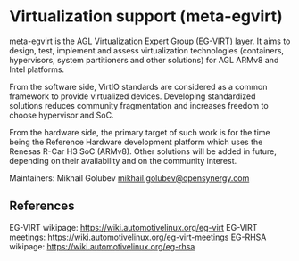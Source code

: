 Virtualization support (meta-egvirt)
======================================================

meta-egvirt is the AGL Virtualization Expert Group (EG-VIRT) layer. It aims to
design, test, implement and assess virtualization technologies (containers,
hypervisors, system partitioners and other solutions) for AGL ARMv8 and Intel
platforms.

From the software side, VirtIO standards are considered as a common framework to
provide virtualized devices. Developing standardized solutions reduces community
fragmentation and increases freedom to choose hypervisor and SoC.

From the hardware side, the primary target of such work is for the time being
the Reference Hardware development platform which uses the Renesas R-Car H3 SoC
(ARMv8). Other solutions will be added in future, depending on their
availability and on the community interest.

Maintainers:
	Mikhail Golubev <mikhail.golubev@opensynergy.com>

References
------------------------------------------------------
EG-VIRT wikipage:
	https://wiki.automotivelinux.org/eg-virt
EG-VIRT meetings:
	https://wiki.automotivelinux.org/eg-virt-meetings
EG-RHSA wikipage:
	https://wiki.automotivelinux.org/eg-rhsa

